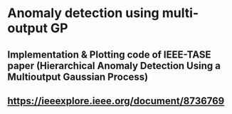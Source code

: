 # Anomaly detection using multi-output GP

## Implementation & Plotting code of IEEE-TASE paper (Hierarchical Anomaly Detection Using a Multioutput Gaussian Process) 
## https://ieeexplore.ieee.org/document/8736769
